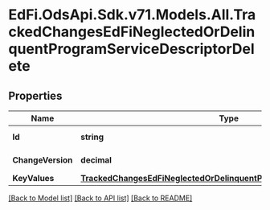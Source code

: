 # EdFi.OdsApi.Sdk.v71.Models.All.TrackedChangesEdFiNeglectedOrDelinquentProgramServiceDescriptorDelete

## Properties

Name | Type | Description | Notes
------------ | ------------- | ------------- | -------------
**Id** | **string** | Resource identifier | [optional] 
**ChangeVersion** | **decimal** | Change version | [optional] 
**KeyValues** | [**TrackedChangesEdFiNeglectedOrDelinquentProgramServiceDescriptorKey**](TrackedChangesEdFiNeglectedOrDelinquentProgramServiceDescriptorKey.md) |  | [optional] 

[[Back to Model list]](../README.md#documentation-for-models) [[Back to API list]](../README.md#documentation-for-api-endpoints) [[Back to README]](../README.md)

